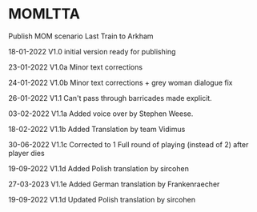 # MOMLTTA
 Publish MOM scenario Last Train to Arkham

18-01-2022 V1.0 initial version ready for publishing

23-01-2022 V1.0a Minor text corrections

24-01-2022 V1.0b Minor text corrections + grey woman dialogue fix

26-01-2022 V1.1 Can't pass through barricades made explicit.

03-02-2022 V1.1a Added voice over by Stephen Weese.

18-02-2022 V1.1b Added Translation by team Vidimus

30-06-2022 V1.1c Corrected to 1 Full round of playing (instead of 2) after player dies

19-09-2022 V1.1d Added Polish translation by sircohen

27-03-2023 V1.1e Added German translation by Frankenraecher

19-09-2022 V1.1d Updated Polish translation by sircohen
